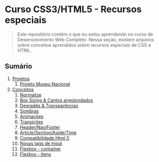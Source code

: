 # Curso CSS3/HTML5 - Recursos especiais

> Este repositório contém o que eu estou aprendendo no curso de Desenvolvimento Web Completo. Nessa seção, existem arquivos sobre conceitos aprendidos sobre recursos especiais de CSS e HTML.

## Sumário

1. <a href="https://github.com/WellingtonGouv/CSS3-HTML5-recursos-especiais/tree/main/Projeto"> Projetos </a>
    1. <a href="https://github.com/WellingtonGouv/CSS3-HTML5-recursos-especiais/tree/main/Projeto/Projeto%20Museu">Projeto Museu Nacional</a>
2. <a href="https://github.com/WellingtonGouv/CSS3-HTML5-recursos-especiais/tree/main/Conceitos">Conceitos </a>
    1. <a href="https://github.com/WellingtonGouv/CSS3-HTML5-recursos-especiais/tree/main/Conceitos/Aula%20Normalize">Normalize</a>
    2. <a href="https://github.com/WellingtonGouv/CSS3-HTML5-recursos-especiais/tree/main/Conceitos/Aula%20Box%20Sizing">Box Sizing & Cantos arredondados</a>
    3. <a href="https://github.com/WellingtonGouv/CSS3-HTML5-recursos-especiais/tree/main/Conceitos/Aula%20Degrade%20e%20Transparências">Degradês & Transparências</a>
    4. <a href="https://github.com/WellingtonGouv/CSS3-HTML5-recursos-especiais/tree/main/Conceitos/Aula%20Sombras">Sombras</a>
    5. <a href="https://github.com/WellingtonGouv/CSS3-HTML5-recursos-especiais/tree/main/Conceitos/Aula%20Animações">Animações</a>
    6. <a href="https://github.com/WellingtonGouv/CSS3-HTML5-recursos-especiais/tree/main/Conceitos/Aula%20Transições">Transições</a>
    7. <a href="https://github.com/WellingtonGouv/CSS3-HTML5-recursos-especiais/tree/main/Conceitos/Aula%20Header%2C%20Nav%20e%20Footer">Header/Nav/Footer</a>
    8. <a href="https://github.com/WellingtonGouv/CSS3-HTML5-recursos-especiais/tree/main/Conceitos/Aula%20Article%2C%20Section%2C%20Asite%20e%20time">Article/Section/Aside/Time</a>
    9. <a href="https://github.com/WellingtonGouv/CSS3-HTML5-recursos-especiais/tree/main/Conceitos/Aula%20Compatibilidade%20HTML5">Compatibilidade Html 5</a>
    10. <a href="https://github.com/WellingtonGouv/CSS3-HTML5-recursos-especiais/tree/main/Conceitos/Aula%20Novas%20Tags%20Input">Novas tags de Input</a>
    11. <a href="https://github.com/WellingtonGouv/CSS3-HTML5-recursos-especiais/tree/main/Conceitos/Aula%20Flexbox%20Container">Flexbox - container</a>
    12. <a href="https://github.com/WellingtonGouv/CSS3-HTML5-recursos-especiais/tree/main/Conceitos/Aula%20Flexbox%20Item">Flexbox - itens</a>